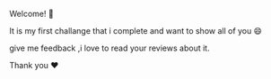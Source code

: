 Welcome! 👋

It is my first challange that i complete and want to show all of you 😄

give me feedback ,i love to read your reviews about it.

Thank you ❤️
